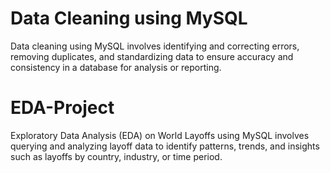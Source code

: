 # Data Cleaning using MySQL 
Data cleaning using MySQL involves identifying and correcting errors, removing duplicates, and standardizing data to ensure accuracy and consistency in a database for analysis or reporting.

# EDA-Project
Exploratory Data Analysis (EDA) on World Layoffs using MySQL involves querying and analyzing layoff data to identify patterns, trends, and insights such as layoffs by country, industry, or time period.
